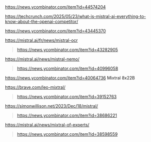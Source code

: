 https://news.ycombinator.com/item?id=44574204

https://techcrunch.com/2025/05/23/what-is-mistral-ai-everything-to-know-about-the-openai-competitor/

https://news.ycombinator.com/item?id=43445370

https://mistral.ai/fr/news/mistral-ocr
> https://news.ycombinator.com/item?id=43282905

https://mistral.ai/news/mistral-nemo/
> https://news.ycombinator.com/item?id=40996058

https://news.ycombinator.com/item?id=40064736 Mixtral 8x22B

https://brave.com/leo-mixtral/
> https://news.ycombinator.com/item?id=39152763

https://simonwillison.net/2023/Dec/18/mistral/
> https://news.ycombinator.com/item?id=38686221

https://mistral.ai/news/mixtral-of-experts/
> https://news.ycombinator.com/item?id=38598559
